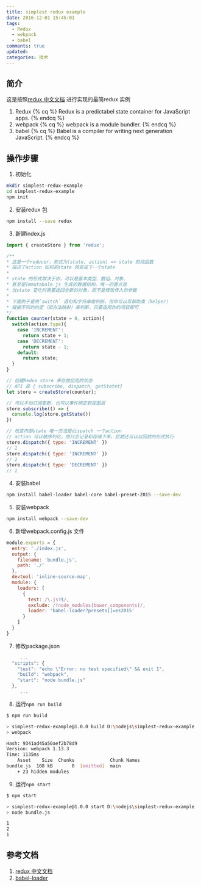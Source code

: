 ```yaml
---
title: simplest redux example
date: 2016-12-01 15:45:01
tags:
  - Redux
  - webpack
  - babel
comments: true
updated:
categories: 技术
---
```


## 简介

这是按照[redux 中文文档](http://cn.redux.js.org/index.html) 进行实现的最简redux 实例
1. Redux
  {% cq %} Redux is a predictabel state container for JavaScript apps. {% endcq %}
2. webpack
  {% cq %} webpack is a module bundler. {% endcq %}
3. babel
  {% cq %} Babel is a compiler for writing next generation JavaScript. {% endcq %}

<!--more-->

## 操作步骤

1. 初始化
```bash
mkdir simplest-redux-example
cd simplest-redux-example
npm init
```
2. 安装redux 包
```bash
npm install --save redux
```
3. 新建index.js
```js
import { createStore } from 'redux';

/**
* 这是一个reducer，形式为(state, action) => state 的纯函数
* 描述了action 如何把state 转变成下一个state
*
* state 的形式取决于你，可以是基本类型、数组、对象、
* 甚至是Immutabale.js 生成的数据结构。唯一的要点是
* 当state 变化时需要返回全新的对象，而不是修改传入的参数
*
* 下面例子是用`switch` 语句和字符串做判断，但你可以写帮助类（helper）
* 根据不同的约定（如方法映射）来判断，只要适用你的项目即可
*/
function counter(state = 0, action){
  switch(action.type){
    case 'INCREMENT':
      return state + 1;
    case 'DECREMENT':
      return state - 1;
    default:
      return state;
  }
}

// 创建Redux store 来存放应用的状态
// API 是 { subscribe, dispatch, getStatet}
let store = createStore(counter);

// 可以手动订阅更新，也可以事件绑定到视图层
store.subscribe(() => {
  console.log(store.getState())
})

// 改变内部state 唯一方法是dispatch 一个action
// action 可以被序列化，用日志记录和存储下来，后期还可以以回放的形式执行
store.dispatch({ type: 'INCREMENT' })
// 1
store.dispatch({ type: 'INCREMENT' })
// 2
store.dispatch({ type: 'DECREMENT' })
// 1
```
4. 安装babel
```bash
npm install babel-loader babel-core babel-preset-2015 --save-dev
```
5. 安装webpack
```bash
npm install webpack --save-dev
```
6. 新增webpack.config.js 文件
```js
module.exports = {
  entry: './index.js',
  output: {
    filename: 'bundle.js',
    path: './'
  },
  devtool: 'inline-source-map',
  module: {
    loaders: [
      {
        test: /\.js?$/,
        exclude: /(node_modules|bower_components)/,
        loader: 'babel-loader?presets[]=es2015'
      }
    ]
  }
}

```
7. 修改package.json
```js
     ...
  "scripts": {
    "test": "echo \"Error: no test specified\" && exit 1",
    "build": "webpack",
    "start": "node bundle.js"
  },
     ...
```
8. 运行`npm run build`
```bash
$ npm run build

> simplest-redux-example@1.0.0 build D:\nodejs\simplest-redux-example
> webpack

Hash: 9341ad45a50aef2b78d9
Version: webpack 1.13.3
Time: 1135ms
    Asset    Size  Chunks             Chunk Names
bundle.js  108 kB       0  [emitted]  main
    + 23 hidden modules

```
9. 运行`npm start`
```bash
$ npm start

> simplest-redux-example@1.0.0 start D:\nodejs\simplest-redux-example
> node bundle.js

1
2
1

```

## 参考文档

1. [redux 中文文档](http://cn.redux.js.org/index.html)
2. [babel-loader](https://github.com/babel/babel-loader)
